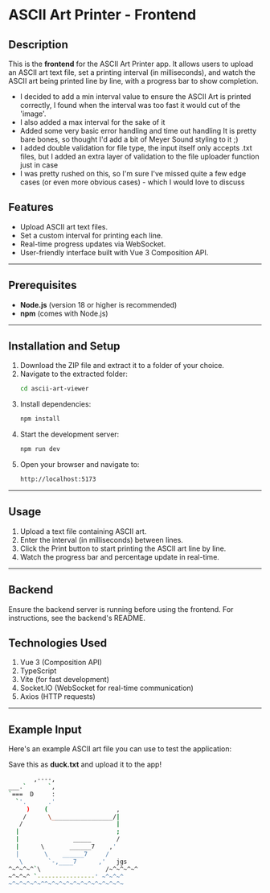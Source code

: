 # ASCII Art Printer - Frontend

## Description

This is the **frontend** for the ASCII Art Printer app. It allows users to upload an ASCII art text file, set a printing interval (in milliseconds), and watch the ASCII art being printed line by line, with a progress bar to show completion.

- I decided to add a min interval value to ensure the ASCII Art is printed correctly, I found when the interval was too fast it would cut of the 'image'.
- I also added a max interval for the sake of it
- Added some very basic error handling and time out handling
  It is pretty bare bones, so thought I'd add a bit of Meyer Sound styling to it ;)
- I added double validation for file type, the input itself only accepts .txt files, but I added an extra layer of validation to the file uploader function just in case
- I was pretty rushed on this, so I'm sure I've missed quite a few edge cases (or even more obvious cases) - which I would love to discuss

## Features

- Upload ASCII art text files.
- Set a custom interval for printing each line.
- Real-time progress updates via WebSocket.
- User-friendly interface built with Vue 3 Composition API.

---

## Prerequisites

- **Node.js** (version 18 or higher is recommended)
- **npm** (comes with Node.js)

---

## Installation and Setup

1. Download the ZIP file and extract it to a folder of your choice.
2. Navigate to the extracted folder:
   ```bash
   cd ascii-art-viewer
   ```
3. Install dependencies:
   ```bash
   npm install
   ```
4. Start the development server:
   ```bash
   npm run dev
   ```
5. Open your browser and navigate to:
   ```bash
   http://localhost:5173
   ```

---

## Usage

1. Upload a text file containing ASCII art.
2. Enter the interval (in milliseconds) between lines.
3. Click the Print button to start printing the ASCII art line by line.
4. Watch the progress bar and percentage update in real-time.

---

## Backend

Ensure the backend server is running before using the frontend. For instructions, see the backend's README.

## Technologies Used

1. Vue 3 (Composition API)
2. TypeScript
3. Vite (for fast development)
4. Socket.IO (WebSocket for real-time communication)
5. Axios (HTTP requests)

---

## Example Input

Here's an example ASCII art file you can use to test the application:

Save this as **duck.txt** and upload it to the app!

```bash
       ,----,
___.`      `,
`===  D     :
  `'.      .'
     )    (                   ,
    /      \_________________/|
   /                          |
  |                           ;
  |               _____       /
  |      \       ______7    ,'
  |       \    ______7     /
   \       `-,____7      ,'   jgs
^~^~^~^`\                  /~^~^~^~^
~^~^~^ `----------------' ~^~^~^
~^~^~^~^~^^~^~^~^~^~^~^~^~^~^~^~


```
